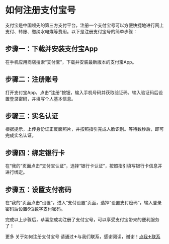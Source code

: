 # 如何注册支付宝号

支付宝是中国领先的第三方支付平台，注册一个支付宝号可以方便快捷地进行网上支付、转账、缴纳水电煤等费用。以下是注册支付宝号的简单步骤：

## 步骤一：下载并安装支付宝App
在手机应用商店搜索“支付宝”，下载并安装最新版本的支付宝App。

## 步骤二：注册账号
打开支付宝App，点击“注册”按钮，输入手机号码并获取验证码。输入验证码后设置登录密码，并填写个人基本信息。

## 步骤三：实名认证
根据提示，上传身份证正反面照片，并按照指引完成人脸识别。等待数秒后，即可完成实名认证。

## 步骤四：绑定银行卡
在“我的”页面点击“支付宝认证”，选择“银行卡认证”，按照指引填写银行卡信息并进行绑定。

## 步骤五：设置支付密码
在“我的”页面点击“设置”，进入“支付设置”页面，选择“设置支付密码”，输入登录密码后设置6位数字支付密码。

完成以上步骤后，恭喜您成功注册了支付宝号，可以享受支付宝带来的便利服务了！

更多 关于如何注册支付宝号 请通过✈与我们联系，感谢阅读，谢谢！[点我✈联系](https://d.k02.cc)